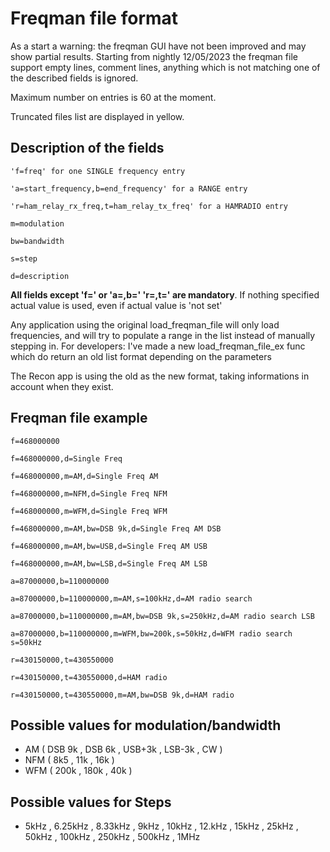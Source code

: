 # Freqman file format

As a start a warning: the freqman GUI have not been improved and may show partial results.
Starting from nightly 12/05/2023 the freqman file support empty lines, comment lines, anything which is not matching one of the described fields is ignored.

Maximum number on entries is 60 at the moment. 

Truncated files list are displayed in yellow.

## Description of the fields
`'f=freq' for one SINGLE frequency entry`

`'a=start_frequency,b=end_frequency' for a RANGE entry`

`'r=ham_relay_rx_freq,t=ham_relay_tx_freq' for a HAMRADIO entry`

`m=modulation`

`bw=bandwidth`

`s=step`

`d=description`

**All fields except 'f=' or 'a=,b=' 'r=,t=' are mandatory**. If nothing specified actual value is used, even if actual value is 'not set'

Any application using the original load_freqman_file will only load frequencies, and will try to populate a range in the list instead of manually stepping in. For developers: I've made a new load_freqman_file_ex func which do return an old list format depending on the parameters

The Recon app is using the old as the new format, taking informations in account when they exist.

## Freqman file example 

`f=468000000`

`f=468000000,d=Single Freq`

`f=468000000,m=AM,d=Single Freq AM`

`f=468000000,m=NFM,d=Single Freq NFM`

`f=468000000,m=WFM,d=Single Freq WFM`

`f=468000000,m=AM,bw=DSB 9k,d=Single Freq AM DSB`

`f=468000000,m=AM,bw=USB,d=Single Freq AM USB`

`f=468000000,m=AM,bw=LSB,d=Single Freq AM LSB`

`a=87000000,b=110000000`

`a=87000000,b=110000000,m=AM,s=100kHz,d=AM radio search`

`a=87000000,b=110000000,m=AM,bw=DSB 9k,s=250kHz,d=AM radio search LSB`

`a=87000000,b=110000000,m=WFM,bw=200k,s=50kHz,d=WFM radio search s=50kHz`

`r=430150000,t=430550000`

`r=430150000,t=430550000,d=HAM radio`

`r=430150000,t=430550000,m=AM,bw=DSB 9k,d=HAM radio`


## Possible values for modulation/bandwidth

* AM  ( DSB 9k , DSB 6k , USB+3k , LSB-3k , CW )
* NFM ( 8k5 , 11k , 16k )
* WFM ( 200k , 180k , 40k )

## Possible values for Steps

* 5kHz , 6.25kHz , 8.33kHz , 9kHz , 10kHz , 12.kHz , 15kHz , 25kHz , 50kHz , 100kHz , 250kHz , 500kHz , 1MHz

